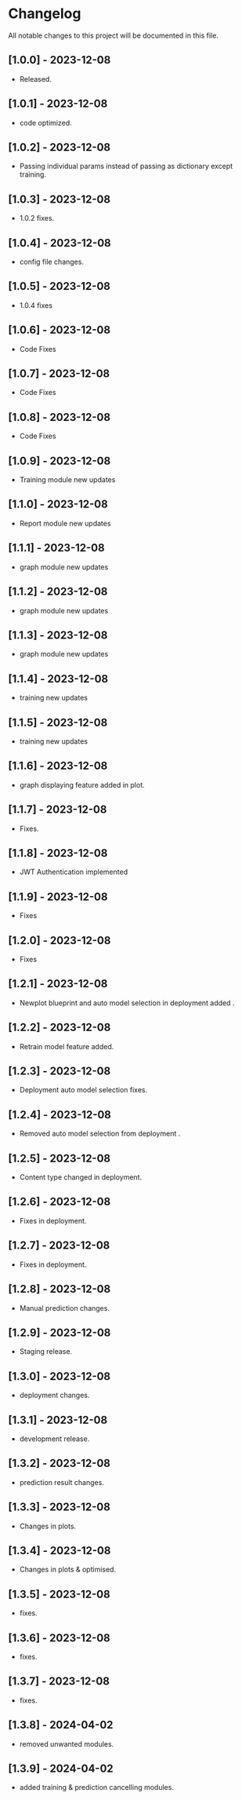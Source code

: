 # Changelog

All notable changes to this project will be documented in this file.

## [1.0.0] - 2023-12-08
- Released.

## [1.0.1] - 2023-12-08
- code optimized.

## [1.0.2] - 2023-12-08
- Passing individual params instead of passing as dictionary except training.

## [1.0.3] - 2023-12-08
- 1.0.2 fixes.

## [1.0.4] - 2023-12-08
- config file changes.

## [1.0.5] - 2023-12-08
- 1.0.4 fixes

## [1.0.6] - 2023-12-08
- Code Fixes

## [1.0.7] - 2023-12-08
- Code Fixes

## [1.0.8] - 2023-12-08
- Code Fixes

## [1.0.9] - 2023-12-08
- Training module new updates

## [1.1.0] - 2023-12-08
- Report module new updates

## [1.1.1] - 2023-12-08
- graph module new updates

## [1.1.2] - 2023-12-08
- graph module new updates

## [1.1.3] - 2023-12-08
- graph module new updates

## [1.1.4] - 2023-12-08
- training new updates

## [1.1.5] - 2023-12-08
- training new updates 

## [1.1.6] - 2023-12-08
- graph displaying feature added in plot.

## [1.1.7] - 2023-12-08
- Fixes.

## [1.1.8] - 2023-12-08
- JWT Authentication implemented

## [1.1.9] - 2023-12-08
- Fixes

## [1.2.0] - 2023-12-08
- Fixes

## [1.2.1] - 2023-12-08
- Newplot blueprint and auto model selection in deployment added .

## [1.2.2] - 2023-12-08
- Retrain model feature added.

## [1.2.3] - 2023-12-08
- Deployment auto model selection fixes.

## [1.2.4] - 2023-12-08
- Removed auto model selection from deployment .

## [1.2.5] - 2023-12-08
- Content type changed in deployment.

## [1.2.6] - 2023-12-08
- Fixes in deployment.

## [1.2.7] - 2023-12-08
- Fixes in deployment.

## [1.2.8] - 2023-12-08
- Manual prediction changes.

## [1.2.9] - 2023-12-08
- Staging release.

## [1.3.0] - 2023-12-08
- deployment changes.

## [1.3.1] - 2023-12-08
- development release.

## [1.3.2] - 2023-12-08
- prediction result changes.

## [1.3.3] - 2023-12-08
- Changes in plots.

## [1.3.4] - 2023-12-08
- Changes in plots & optimised.

## [1.3.5] - 2023-12-08
- fixes.

## [1.3.6] - 2023-12-08
- fixes.

## [1.3.7] - 2023-12-08
- fixes.

## [1.3.8] - 2024-04-02
- removed unwanted modules.

## [1.3.9] - 2024-04-02
- added training & prediction cancelling modules.